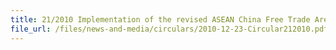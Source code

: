 ```yaml
---
title: 21/2010 Implementation of the revised ASEAN China Free Trade Area Operational Certification Procedure
file_url: /files/news-and-media/circulars/2010-12-23-Circular212010.pdf
---
```

